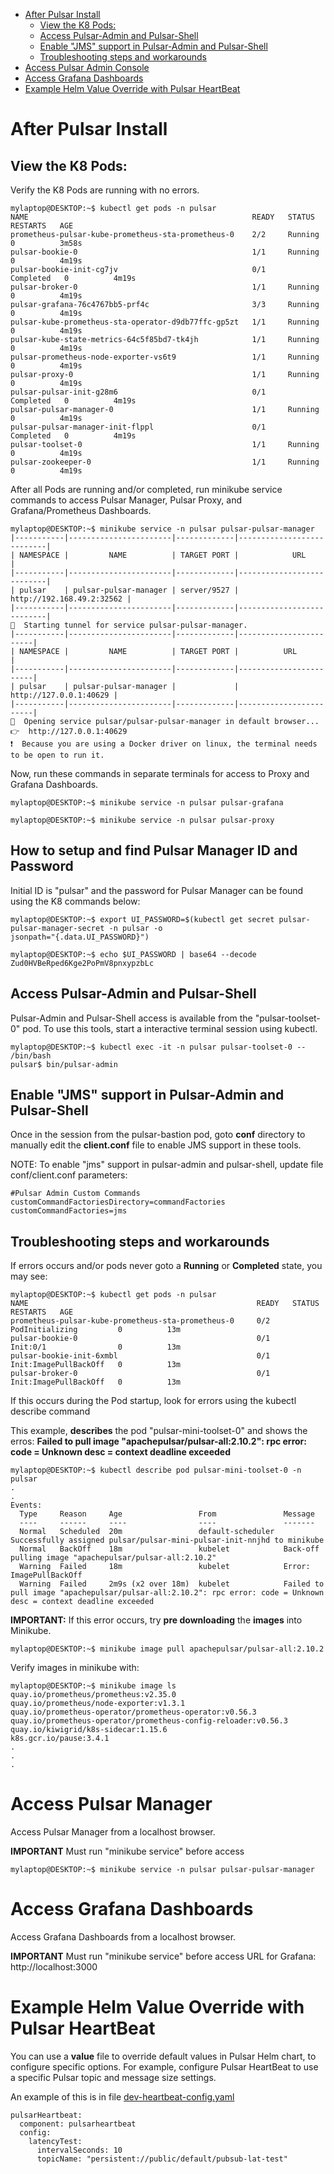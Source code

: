 - [After Pulsar Install](#after-pulsar-install)
  - [View the K8 Pods:](#view-the-k8-pods)
  - [Access Pulsar-Admin and Pulsar-Shell](#access-pulsar-admin-and-pulsar-shell)
  - [Enable "JMS" support in Pulsar-Admin and Pulsar-Shell](#enable-jms-support-in-pulsar-admin-and-pulsar-shell)
  - [Troubleshooting steps and workarounds](#troubleshooting-steps-and-workarounds)
- [Access Pulsar Admin Console](#access-pulsar-admin-console)
- [Access Grafana Dashboards](#access-grafana-dashboards)
- [Example Helm Value Override with Pulsar HeartBeat](#example-helm-value-override-with-pulsar-heartbeat)

# After Pulsar Install

## View the K8 Pods:
Verify the K8 Pods are running with no errors.

```
mylaptop@DESKTOP:~$ kubectl get pods -n pulsar
NAME                                                  READY   STATUS      RESTARTS   AGE
prometheus-pulsar-kube-prometheus-sta-prometheus-0    2/2     Running     0          3m58s
pulsar-bookie-0                                       1/1     Running     0          4m19s
pulsar-bookie-init-cg7jv                              0/1     Completed   0          4m19s
pulsar-broker-0                                       1/1     Running     0          4m19s
pulsar-grafana-76c4767bb5-prf4c                       3/3     Running     0          4m19s
pulsar-kube-prometheus-sta-operator-d9db77ffc-gp5zt   1/1     Running     0          4m19s
pulsar-kube-state-metrics-64c5f85bd7-tk4jh            1/1     Running     0          4m19s
pulsar-prometheus-node-exporter-vs6t9                 1/1     Running     0          4m19s
pulsar-proxy-0                                        1/1     Running     0          4m19s
pulsar-pulsar-init-g28m6                              0/1     Completed   0          4m19s
pulsar-pulsar-manager-0                               1/1     Running     0          4m19s
pulsar-pulsar-manager-init-flppl                      0/1     Completed   0          4m19s
pulsar-toolset-0                                      1/1     Running     0          4m19s
pulsar-zookeeper-0                                    1/1     Running     0          4m19s
```
After all Pods are running and/or completed, run minikube service commands to access Pulsar Manager, Pulsar Proxy, and Grafana/Prometheus Dashboards.

```
mylaptop@DESKTOP:~$ minikube service -n pulsar pulsar-pulsar-manager
|-----------|-----------------------|-------------|---------------------------|
| NAMESPACE |         NAME          | TARGET PORT |            URL            |
|-----------|-----------------------|-------------|---------------------------|
| pulsar    | pulsar-pulsar-manager | server/9527 | http://192.168.49.2:32562 |
|-----------|-----------------------|-------------|---------------------------|
🏃  Starting tunnel for service pulsar-pulsar-manager.
|-----------|-----------------------|-------------|------------------------|
| NAMESPACE |         NAME          | TARGET PORT |          URL           |
|-----------|-----------------------|-------------|------------------------|
| pulsar    | pulsar-pulsar-manager |             | http://127.0.0.1:40629 |
|-----------|-----------------------|-------------|------------------------|
🎉  Opening service pulsar/pulsar-pulsar-manager in default browser...
👉  http://127.0.0.1:40629
❗  Because you are using a Docker driver on linux, the terminal needs to be open to run it.

```
Now, run these commands in separate terminals for access to Proxy and Grafana Dashboards.
```
mylaptop@DESKTOP:~$ minikube service -n pulsar pulsar-grafana

mylaptop@DESKTOP:~$ minikube service -n pulsar pulsar-proxy

```
## How to setup and find Pulsar Manager ID and Password
Initial ID is "pulsar" and the password for Pulsar Manager can be found using the K8 commands below:
```
mylaptop@DESKTOP:~$ export UI_PASSWORD=$(kubectl get secret pulsar-pulsar-manager-secret -n pulsar -o
jsonpath="{.data.UI_PASSWORD}")

mylaptop@DESKTOP:~$ echo $UI_PASSWORD | base64 --decode
Zud0HVBeRped6Kge2PoPmV8pnxypzbLc

```
## Access Pulsar-Admin and Pulsar-Shell
Pulsar-Admin and Pulsar-Shell access is available from the "pulsar-toolset-0" pod.  To use this tools, start a interactive terminal session using kubectl.
```
mylaptop@DESKTOP:~$ kubectl exec -it -n pulsar pulsar-toolset-0 -- /bin/bash
pulsar$ bin/pulsar-admin
```
## Enable "JMS" support in Pulsar-Admin and Pulsar-Shell
Once in the session from the pulsar-bastion pod, goto **conf** directory to manually edit the **client.conf** file to enable JMS support in these tools.

NOTE:  To enable "jms" support in pulsar-admin and pulsar-shell, update file conf/client.conf parameters:
```
#Pulsar Admin Custom Commands
customCommandFactoriesDirectory=commandFactories
customCommandFactories=jms
```

## Troubleshooting steps and workarounds

If errors occurs and/or pods never goto a **Running** or **Completed** state, you may see:
```
mylaptop@DESKTOP:~$ kubectl get pods -n pulsar
NAME                                                   READY   STATUS                  RESTARTS   AGE
prometheus-pulsar-kube-prometheus-sta-prometheus-0     0/2     PodInitializing         0          13m
pulsar-bookie-0                                        0/1     Init:0/1                0          13m
pulsar-bookie-init-6xmbl                               0/1     Init:ImagePullBackOff   0          13m
pulsar-broker-0                                        0/1     Init:ImagePullBackOff   0          13m
```
If this occurs during the Pod startup, look for errors using the kubectl describe command

This example, **describes** the pod "pulsar-mini-toolset-0" and shows the erros:  **Failed to pull image "apachepulsar/pulsar-all:2.10.2": rpc error: code = Unknown desc = context deadline exceeded**
```
mylaptop@DESKTOP:~$ kubectl describe pod pulsar-mini-toolset-0 -n pulsar
.
.
Events:
  Type     Reason     Age                 From               Message
  ----     ------     ----                ----               -------
  Normal   Scheduled  20m                 default-scheduler  Successfully assigned pulsar/pulsar-mini-pulsar-init-nnjhd to minikube
  Normal   BackOff    18m                 kubelet            Back-off pulling image "apachepulsar/pulsar-all:2.10.2"
  Warning  Failed     18m                 kubelet            Error: ImagePullBackOff
  Warning  Failed     2m9s (x2 over 18m)  kubelet            Failed to pull image "apachepulsar/pulsar-all:2.10.2": rpc error: code = Unknown desc = context deadline exceeded
```
**IMPORTANT:** If this error occurs, try **pre downloading** the **images** into Minikube.
```
mylaptop@DESKTOP:~$ minikube image pull apachepulsar/pulsar-all:2.10.2 
```
Verify images in minikube with:
```
mylaptop@DESKTOP:~$ minikube image ls
quay.io/prometheus/prometheus:v2.35.0
quay.io/prometheus/node-exporter:v1.3.1
quay.io/prometheus-operator/prometheus-operator:v0.56.3
quay.io/prometheus-operator/prometheus-config-reloader:v0.56.3
quay.io/kiwigrid/k8s-sidecar:1.15.6
k8s.gcr.io/pause:3.4.1
.
.
.
```
# Access Pulsar Manager
Access Pulsar Manager from a localhost browser.

**IMPORTANT** Must run "minikube service" before access
```
mylaptop@DESKTOP:~$ minikube service -n pulsar pulsar-pulsar-manager
```

# Access Grafana Dashboards
Access Grafana Dashboards from a localhost browser.

**IMPORTANT** Must run "minikube service" before access
URL for Grafana:  http://localhost:3000

# Example Helm Value Override with Pulsar HeartBeat
You can use a **value** file to override default values in Pulsar Helm chart, to configure specific options.  For example, configure Pulsar HeartBeat to use a specific Pulsar topic and message size settings.

An example of this is in file [dev-heartbeat-config.yaml](helm-values/dev-heartbeat-config.yaml)
```
pulsarHeartbeat:
  component: pulsarheartbeat
  config:
    latencyTest:
      intervalSeconds: 10
      topicName: "persistent://public/default/pubsub-lat-test"
      
```